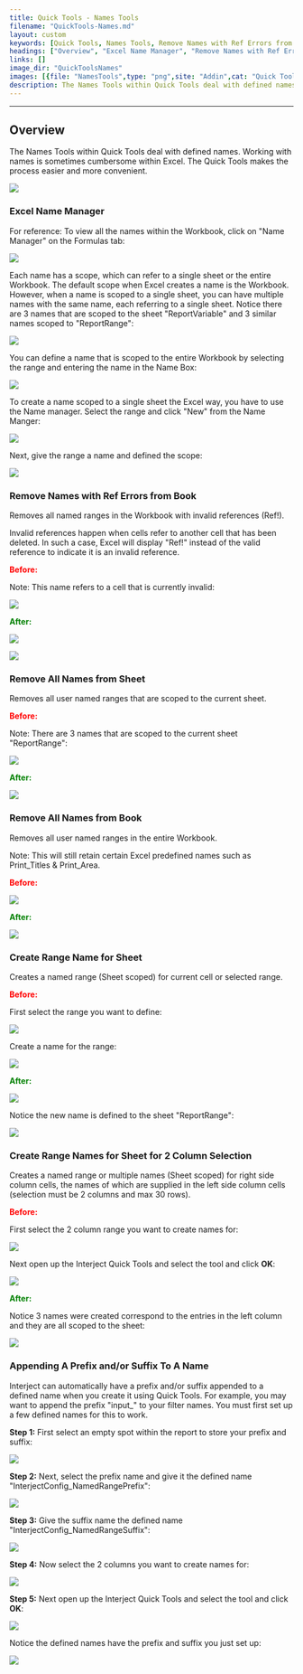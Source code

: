 ```yaml
---
title: Quick Tools - Names Tools
filename: "QuickTools-Names.md"
layout: custom
keywords: [Quick Tools, Names Tools, Remove Names with Ref Errors from Book, Remove All Names from Sheet, Remove All Names from Book, Create Range Name for Sheet, Create Range Names for Sheet for 2 Column Selection]
headings: ["Overview", "Excel Name Manager", "Remove Names with Ref Errors from Book", "Remove All Names from Sheet", "Remove All Names from Book", "Create Range Name for Sheet", "Create Range Names for Sheet for 2 Column Selection", "Appending A Prefix and/or Suffix To A Name"]
links: []
image_dir: "QuickToolsNames"
images: [{file: "NamesTools",type: "png",site: "Addin",cat: "Quick Tools",sub: "",report: "",ribbon: "",config: ""},{file: "NameManager",type: "png",site: "Excel",cat: "Name Manager",sub: "",report: "",ribbon: "",config: ""},{file: "NameManager2",type: "png",site: "Excel",cat: "Name Manager",sub: "",report: "",ribbon: "",config: ""},{file: "NameManager5",type: "png",site: "Addin",cat: "Report",sub: "",report: "",ribbon: "",config: ""},{file: "NameManager3",type: "png",site: "Excel",cat: "Name Manager",sub: "",report: "",ribbon: "",config: ""},{file: "NameManager4",type: "png",site: "Excel",cat: "Name Manager",sub: "New Name",report: "",ribbon: "",config: ""},{file: "RefBefore",type: "png",site: "Excel",cat: "Name Manager",sub: "",report: "",ribbon: "",config: ""},{file: "RefMiddle",type: "png",site: "Addin",cat: "Quick Tools",sub: "",report: "",ribbon: "",config: ""},{file: "RefAfter",type: "png",site: "Excel",cat: "Name Manager",sub: "",report: "",ribbon: "",config: ""},{file: "DefinedNamesSheetBefore",type: "png",site: "Excel",cat: "Name Manager",sub: "",report: "",ribbon: "",config: ""},{file: "DefinedNamesSheetAfter",type: "png",site: "Excel",cat: "Name Manager",sub: "",report: "",ribbon: "",config: ""},{file: "DefinedNamesBookBefore",type: "png",site: "Excel",cat: "Name Manager",sub: "",report: "",ribbon: "",config: ""},{file: "DefinedNamesBookAfter",type: "png",site: "Excel",cat: "Name Manager",sub: "",report: "",ribbon: "",config: ""},{file: "DefineNameRangeBefore",type: "png",site: "Addin",cat: "Report",sub: "",report: "",ribbon: "",config: ""},{file: "DefineNameRangeMiddle",type: "png",site: "Addin",cat: "Quick Tools",sub: "",report: "",ribbon: "",config: ""},{file: "DefineNameRangeAfter",type: "png",site: "Addin",cat: "Report",sub: "",report: "",ribbon: "",config: ""},{file: "DefineNameRangeAfter2",type: "png",site: "Excel",cat: "Name Manager",sub: "",report: "",ribbon: "",config: ""},{file: "SelectedNameRangeBefore",type: "png",site: "Addin",cat: "Report",sub: "",report: "",ribbon: "",config: "Yes"},{file: "SelectedNameRangeMiddle",type: "png",site: "Addin",cat: "Quick Tools",sub: "",report: "",ribbon: "",config: ""},{file: "SelectedNameRangeAfter",type: "png",site: "Excel",cat: "Name Manager",sub: "",report: "",ribbon: "",config: ""},{file: "PrefixSuffix1",type: "png",site: "Addin",cat: "Report",sub: "",report: "",ribbon: "",config: ""},{file: "PrefixSuffix2",type: "png",site: "Addin",cat: "Report",sub: "",report: "",ribbon: "",config: ""},{file: "PrefixSuffix3",type: "png",site: "Addin",cat: "Report",sub: "",report: "",ribbon: "",config: ""},{file: "SelectedNameRangeBefore",type: "png",site: "Addin",cat: "Report",sub: "",report: "",ribbon: "",config: "Yes"},{file: "SelectedNameRangeMiddle",type: "png",site: "Addin",cat: "Quick Tools",sub: "",report: "",ribbon: "",config: ""},{file: "PrefixSuffix4",type: "png",site: "Excel",cat: "Name Manager",sub: "",report: "",ribbon: "",config: ""}]
description: The Names Tools within Quick Tools deal with defined names.
---
```

* * *

## Overview

The Names Tools within Quick Tools deal with defined names. Working with names is sometimes cumbersome within Excel. The Quick Tools makes the process easier and more convenient.

![](/images/QuickToolsNames/NamesTools.png)
<br>

### Excel Name Manager

For reference: To view all the names within the Workbook, click on "Name Manager" on the Formulas tab:

![](/images/QuickToolsNames/NameManager.png)
<br>

Each name has a scope, which can refer to a single sheet or the entire Workbook. The default scope when Excel creates a name is the Workbook. However, when a name is scoped to a single sheet, you can have multiple names with the same name, each referring to a single sheet. Notice there are 3 names that are scoped to the sheet "ReportVariable" and 3 similar names scoped to "ReportRange":

![](/images/QuickToolsNames/NameManager2.png)
<br>

You can define a name that is scoped to the entire Workbook by selecting the range and entering the name in the Name Box:

![](/images/QuickToolsNames/NameManager5.png)
<br>

To create a name scoped to a single sheet the Excel way, you have to use the Name manager. Select the range and click "New" from the Name Manger:

![](/images/QuickToolsNames/NameManager3.png)
<br>

Next, give the range a name and defined the scope:

![](/images/QuickToolsNames/NameManager4.png)
<br>


### Remove Names with Ref Errors from Book

Removes all named ranges in the Workbook with invalid references (Ref!).

Invalid references happen when cells refer to another cell that has been deleted. In such a case, Excel will display "Ref!" instead of the valid reference to indicate it is an invalid reference.

<b style='color:red;'><strong>Before:</strong></b>

Note: This name refers to a cell that is currently invalid:

![](/images/QuickToolsNames/RefBefore.png)
<br>

<b style='color:green;'><strong>After:</strong></b>

![](/images/QuickToolsNames/RefMiddle.png)
<br>

![](/images/QuickToolsNames/RefAfter.png)
<br>

### Remove All Names from Sheet

Removes all user named ranges that are scoped to the current sheet.

<b style='color:red;'><strong>Before:</strong></b>

Note: There are 3 names that are scoped to the current sheet "ReportRange":

![](/images/QuickToolsNames/DefinedNamesSheetBefore.png)
<br>

<b style='color:green;'><strong>After:</strong></b>

![](/images/QuickToolsNames/DefinedNamesSheetAfter.png)
<br>

### Remove All Names from Book

Removes all user named ranges in the entire Workbook.

Note: This will still retain certain Excel predefined names such as Print_Titles & Print_Area.

<b style='color:red;'><strong>Before:</strong></b>

![](/images/QuickToolsNames/DefinedNamesBookBefore.png)
<br>

<b style='color:green;'><strong>After:</strong></b>

![](/images/QuickToolsNames/DefinedNamesBookAfter.png)
<br>

### Create Range Name for Sheet

Creates a named range (Sheet scoped) for current cell or selected range.

<b style='color:red;'><strong>Before:</strong></b>

First select the range you want to define:

![](/images/QuickToolsNames/DefineNameRangeBefore.png)
<br>

Create a name for the range:

![](/images/QuickToolsNames/DefineNameRangeMiddle.png)
<br>

<b style='color:green;'><strong>After:</strong></b>

![](/images/QuickToolsNames/DefineNameRangeAfter.png)
<br>

Notice the new name is defined to the sheet "ReportRange":

![](/images/QuickToolsNames/DefineNameRangeAfter2.png)
<br>

### Create Range Names for Sheet for 2 Column Selection

Creates a named range or multiple names (Sheet scoped) for right side column cells, the names of which are supplied in the left side column cells (selection must be 2 columns and max 30 rows).

<b style='color:red;'><strong>Before:</strong></b>

First select the 2 column range you want to create names for:

![](/images/QuickToolsNames/SelectedNameRangeBefore.png)
<br>

Next open up the Interject Quick Tools and select the tool and click **OK**:

![](/images/QuickToolsNames/SelectedNameRangeMiddle.png)
<br>

<b style='color:green;'><strong>After:</strong></b>

Notice 3 names were created correspond to the entries in the left column and they are all scoped to the sheet:

![](/images/QuickToolsNames/SelectedNameRangeAfter.png)
<br>

### Appending A Prefix and/or Suffix To A Name

Interject can automatically have a prefix and/or suffix appended to a defined name when you create it using Quick Tools. For example, you may want to append the prefix "input_" to your filter names. You must first set up a few defined names for this to work.

**Step 1:** First select an empty spot within the report to store your prefix and suffix:

![](/images/QuickToolsNames/PrefixSuffix1.png)
<br>

**Step 2:** Next, select the prefix name and give it the defined name "InterjectConfig_NamedRangePrefix":

![](/images/QuickToolsNames/PrefixSuffix2.png)
<br>

**Step 3:** Give the suffix name the defined name "InterjectConfig_NamedRangeSuffix":

![](/images/QuickToolsNames/PrefixSuffix3.png)
<br>

**Step 4:** Now select the 2 columns you want to create names for:

![](/images/QuickToolsNames/SelectedNameRangeBefore.png)
<br>

**Step 5:** Next open up the Interject Quick Tools and select the tool and click **OK**:

![](/images/QuickToolsNames/SelectedNameRangeMiddle.png)
<br>

Notice the defined names have the prefix and suffix you just set up:

![](/images/QuickToolsNames/PrefixSuffix4.png)
<br>
